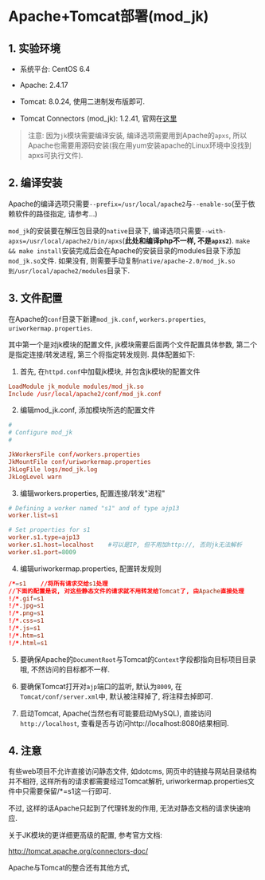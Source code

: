# Apache+Tomcat部署(mod_jk)

## 1. 实验环境

- 系统平台: CentOS 6.4

- Apache: 2.4.17

- Tomcat: 8.0.24, 使用二进制发布版即可.

- Tomcat Connectors (mod_jk): 1.2.41, 官网在[这里](http://tomcat.apache.org/download-connectors.cgi)

> 注意: 因为`jk`模块需要编译安装, 编译选项需要用到Apache的`apxs`, 所以Apache也需要用源码安装(我在用yum安装apache的Linux环境中没找到apxs可执行文件).

## 2. 编译安装

Apache的编译选项只需要`--prefix=/usr/local/apache2`与`--enable-so`(至于依赖软件的路径指定, 请参考...)

`mod_jk`的安装要在解压包目录的`native`目录下, 编译选项只需要`--with-apxs=/usr/local/apache2/bin/apxs`(**此处和编译php不一样, 不是`apxs2`**). `make && make install`安装完成后会在Apache的安装目录的modules目录下添加`mod_jk.so`文件. 如果没有, 则需要手动复制`native/apache-2.0/mod_jk.so到/usr/local/apache2/modules`目录下.

## 3. 文件配置

在Apache的`conf`目录下新建`mod_jk.conf`, `workers.properties`, `uriworkermap.properties`.

其中第一个是对jk模块的配置文件, jk模块需要后面两个文件配置具体参数, 第二个是指定连接/转发进程, 第三个将指定转发规则. 具体配置如下:

1. 首先, 在`httpd.conf`中加载jk模块, 并包含jk模块的配置文件

```conf
LoadModule jk_module modules/mod_jk.so
Include /usr/local/apache2/conf/mod_jk.conf
```

2. 编辑mod_jk.conf, 添加模块所选的配置文件

```conf
#
# Configure mod_jk
#

JkWorkersFile conf/workers.properties
JkMountFile conf/uriworkermap.properties
JkLogFile logs/mod_jk.log
JkLogLevel warn
```

3. 编辑workers.properties, 配置连接/转发"进程"

```conf
# Defining a worker named "s1" and of type ajp13
worker.list=s1

# Set properties for s1
worker.s1.type=ajp13
worker.s1.host=localhost    #可以是IP, 但不用加http://, 否则jk无法解析
worker.s1.port=8009
```

4. 编辑uriworkermap.properties, 配置转发规则

```conf
/*=s1    //将所有请求交给s1处理
//下面的配置是说, 对这些静态文件的请求就不用转发给Tomcat了, 由Apache直接处理
!/*.gif=s1
!/*.jpg=s1
!/*.png=s1
!/*.css=s1
!/*.js=s1
!/*.htm=s1
!/*.html=s1
```

5. 要确保Apache的`DocumentRoot`与Tomcat的`Context`字段都指向目标项目目录哦, 不然访问的目标都不一样.

6. 要确保Tomcat打开对`ajp`端口的监听, 默认为`8009`, 在`Tomcat/conf/server.xml`中, 默认被注释掉了, 将注释去掉即可.

7. 启动Tomcat, Apache(当然也有可能要启动MySQL), 直接访问`http://localhost`, 查看是否与访问http://localhost:8080结果相同.

## 4. 注意

有些web项目不允许直接访问静态文件, 如dotcms, 网页中的链接与网站目录结构并不相符, 这样所有的请求都需要经过Tomcat解析, uriworkermap.properties文件中只需要保留/*=s1这一行即可.

不过, 这样的话Apache只起到了代理转发的作用, 无法对静态文档的请求快速响应.

关于JK模块的更详细更高级的配置, 参考官方文档:

http://tomcat.apache.org/connectors-doc/

Apache与Tomcat的整合还有其他方式, 